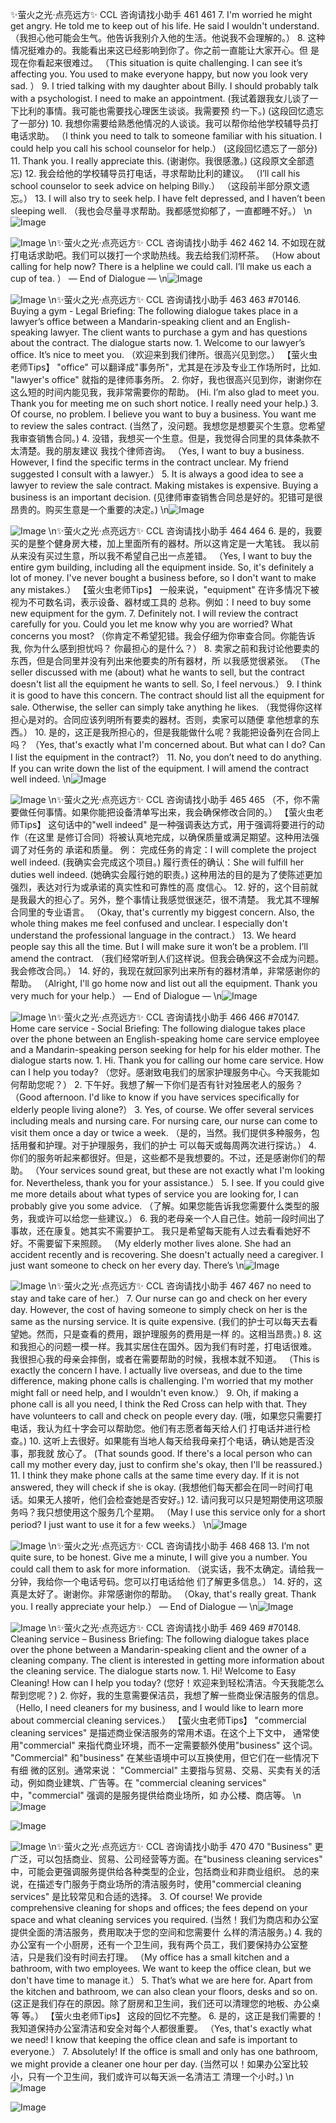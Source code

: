 ✨萤火之光·点亮远方✨
CCL 咨询请找小助手
461
461
7.
I'm worried he might get angry. He told me to keep out of his life. He said I
wouldn't understand.
（我担心他可能会生气。他告诉我别介入他的生活。他说我不会理解的。）
8.
这种情况挺难办的。我能看出来这已经影响到你了。你之前一直能让大家开心。但
是现在你看起来很难过。
（This situation is quite challenging. I can see it’s affecting you. You used to make
everyone happy, but now you look very sad. ）
9.
I tried talking with my daughter about Billy. I should probably talk with a
psychologist. I need to make an appointment.
(我试着跟我女儿谈了一下比利的事情。我可能也需要找心理医生谈谈。我需要预
约一下。)
(这段回忆遗忘了一部分)
10. 我想你需要给熟悉他情况的人谈谈。我可以帮你给他学校辅导员打电话求助。
（I think you need to talk to someone familiar with his situation. I could help you call his
school counselor for help.）
(这段回忆遗忘了一部分)
11. Thank you. I really appreciate this.
(谢谢你。我很感激。)
(这段原文全部遗忘)
12. 我会给他的学校辅导员打电话，寻求帮助比利的建议。
（I’ll call his school counselor to seek advice on helping Billy.）
（这段前半部分原文遗忘。）
13. I will also try to seek help. I have felt depressed, and I haven’t been sleeping well.
（我也会尽量寻求帮助。我都感觉抑郁了，一直都睡不好。）
\n![Image](images/page461_image1.jpeg)

![Image](images/page461_image2.jpeg)
\n✨萤火之光·点亮远方✨
CCL 咨询请找小助手
462
462
14. 不如现在就打电话求助吧。我们可以拨打一个求助热线。我去给我们沏杯茶。
（How about calling for help now? There is a helpline we could call. I’ll make us each a
cup of tea. ）
— End of Dialogue —
\n![Image](images/page462_image1.jpeg)

![Image](images/page462_image2.jpeg)
\n✨萤火之光·点亮远方✨
CCL 咨询请找小助手
463
463
#70146. Buying a gym - Legal
Briefing: The following dialogue takes place in a lawyer’s office between a
Mandarin-speaking client and an English-speaking lawyer. The client wants to purchase
a gym and has questions about the contract. The dialogue starts now.
1.
Welcome to our lawyer’s office. It’s nice to meet you.
（欢迎来到我们律所。很高兴见到您。）
【萤火虫老师Tips】
"office" 可以翻译成"事务所"，尤其是在涉及专业工作场所时，比如. "lawyer's
office" 就指的是律师事务所。
2.
你好，我也很高兴见到你，谢谢你在这么短的时间内能见我，我非常需要你的帮助。
(Hi. I’m also glad to meet you. Thank you for meeting me on such short notice. I really
need your help.)
3.
Of course, no problem. I believe you want to buy a business. You want me to review
the sales contract.
(当然了，没问题。我想您是想要买个生意。您希望我审查销售合同。)
4.
没错，我想买一个生意。但是，我觉得合同里的具体条款不太清楚。我的朋友建议
我找个律师咨询。
（Yes, I want to buy a business. However, I find the specific terms in the contract
unclear. My friend suggested I consult with a lawyer.）
5.
It is always a good idea to see a lawyer to review the sale contract. Making mistakes
is expensive. Buying a business is an important decision.
(见律师审查销售合同总是好的。犯错可是很昂贵的。购买生意是一个重要的决定。)
\n![Image](images/page463_image1.jpeg)

![Image](images/page463_image2.jpeg)
\n✨萤火之光·点亮远方✨
CCL 咨询请找小助手
464
464
6.
是的，我要买的是整个健身房大楼，加上里面所有的器材。所以这肯定是一大笔钱。
我以前从来没有买过生意，所以我不希望自己出一点差错。
（Yes, I want to buy the entire gym building, including all the equipment inside. So, it's
definitely a lot of money. I've never bought a business before, so I don't want to make any
mistakes.）
【萤火虫老师Tips】
一般来说，"equipment" 在许多情况下被视为不可数名词，表示设备、器材或工具的
总称。例如：I need to buy some new equipment for the gym.
7.
Definitely not. I will review the contract carefully for you. Could you let me know
why you are worried? What concerns you most?
（你肯定不希望犯错。我会仔细为你审查合同。你能告诉我, 你为什么感到担忧吗？
你最担心的是什么？）
8.
卖家之前和我讨论他要卖的东西，但是合同里并没有列出来他要卖的所有器材，所
以我感觉很紧张。
（The seller discussed with me (about) what he wants to sell, but the contract doesn't list
all the equipment he wants to sell. So, I feel nervous.）
9.
I think it is good to have this concern. The contract should list all the equipment for
sale. Otherwise, the seller can simply take anything he likes.
（我觉得你这样担心是对的。合同应该列明所有要卖的器材。否则，卖家可以随便
拿他想拿的东西。）
10. 是的，这正是我所担心的，但是我能做什么呢？我能把设备列在合同上吗？
（Yes, that's exactly what I'm concerned about. But what can I do? Can I list the
equipment in the contract?）
11.
No, you don’t need to do anything. If you can write down the list of the equipment.
I will amend the contract well indeed.
\n![Image](images/page464_image1.jpeg)

![Image](images/page464_image2.jpeg)
\n✨萤火之光·点亮远方✨
CCL 咨询请找小助手
465
465
（不，你不需要做任何事情。如果你能把设备清单写出来，我会确保修改合同的。）
【萤火虫老师Tips】
这句话中的"well indeed" 是一种强调表达方式，用于强调将要进行的动作（在这里
是修订合同）将被认真地完成，以确保质量或满足期望。这种用法强调了对任务的
承诺和质量。
例：
完成任务的肯定：I will complete the project well indeed. (我确实会完成这个项目。)
履行责任的确认：She will fulfill her duties well indeed. (她确实会履行她的职责。)
这种用法的目的是为了使陈述更加强烈，表达对行为或承诺的真实性和可靠性的高
度信心。
12. 好的，这个目前就是我最大的担心了。另外，整个事情让我感觉很迷茫，很不清楚。
我尤其不理解合同里的专业语言。
（Okay, that's currently my biggest concern. Also, the whole thing makes me feel
confused and unclear. I especially don't understand the professional language in the
contract.）
13. We heard people say this all the time. But I will make sure it won’t be a problem.
I’ll amend the contract.
（我们经常听到人们这样说。但我会确保这不会成为问题。我会修改合同。）
14. 好的，我现在就回家列出来所有的器材清单，非常感谢你的帮助。
（Alright, I'll go home now and list out all the equipment. Thank you very much for your
help.）
— End of Dialogue —
\n![Image](images/page465_image1.jpeg)

![Image](images/page465_image2.jpeg)
\n✨萤火之光·点亮远方✨
CCL 咨询请找小助手
466
466
#70147. Home care service - Social
Briefing: The following dialogue takes place over the phone between an
English-speaking home care service employee and a Mandarin-speaking person seeking
for help for his elder mother. The dialogue starts now.
1.
Hi. Thank you for calling our home care service. How can I help you today?
（您好。感谢致电我们的居家护理服务中心。今天我能如何帮助您呢？）
2.
下午好。我想了解一下你们是否有针对独居老人的服务？
（Good afternoon. I'd like to know if you have services specifically for elderly people
living alone?）
3.
Yes, of course. We offer several services including meals and nursing care. For
nursing care, our nurse can come to visit them once a day or twice a week.
（是的，当然。我们提供多种服务，包括用餐和护理。对于护理服务，我们的护士
可以每天或每周两次进行探访。）
4.
你们的服务听起来都很好。但是，这些都不是我想要的。不过，还是感谢你们的帮
助。
（Your services sound great, but these are not exactly what I'm looking for. Nevertheless,
thank you for your assistance.）
5.
I see. If you could give me more details about what types of service you are looking
for, I can probably give you some advice.
（了解。如果您能告诉我您需要什么类型的服务，我或许可以给您一些建议。）
6.
我的老母亲一个人自己住。她前一段时间出了事故，还在康复。她其实不需要护工。
我只是希望每天能有人过去看看她好不好。不需要留下来照顾。
（My elderly mother lives alone. She had an accident recently and is recovering. She
doesn't actually need a caregiver. I just want someone to check on her every day. There’s
\n![Image](images/page466_image1.jpeg)

![Image](images/page466_image2.jpeg)
\n✨萤火之光·点亮远方✨
CCL 咨询请找小助手
467
467
no need to stay and take care of her.）
7.
Our nurse can go and check on her every day. However, the cost of having someone
to simply check on her is the same as the nursing service. It is quite expensive.
(我们的护士可以每天去看望她。然而，只是查看的费用，跟护理服务的费用是一样
的。这相当昂贵。)
8.
这和我担心的问题一模一样。我其实居住在国外。因为我们有时差，打电话很难。
我很担心我的母亲会摔倒，或者在需要帮助的时候，我根本就不知道。
（This is exactly the concern I have. I actually live overseas, and due to the time
difference, making phone calls is challenging. I'm worried that my mother might fall or
need help, and I wouldn't even know.）
9.
Oh, if making a phone call is all you need, I think the Red Cross can help with that.
They have volunteers to call and check on people every day.
(哦，如果您只需要打电话，我认为红十字会可以帮助您。他们有志愿者每天给人们
打电话并进行检查。)
10. 这听上去很好。如果能有当地人每天给我母亲打个电话，确认她是否没事，那我就
放心了。
(That sounds good. If there's a local person who can call my mother every day, just to
confirm she's okay, then I'll be reassured.)
11. I think they make phone calls at the same time every day. If it is not answered, they
will check if she is okay.
(我想他们每天都会在同一时间打电话。如果无人接听，他们会检查她是否安好。)
12. 请问我可以只是短期使用这项服务吗？我只想使用这个服务几个星期。
（May I use this service only for a short period? I just want to use it for a few weeks.）
\n![Image](images/page467_image1.jpeg)

![Image](images/page467_image2.jpeg)
\n✨萤火之光·点亮远方✨
CCL 咨询请找小助手
468
468
13. I’m not quite sure, to be honest. Give me a minute, I will give you a number. You
could call them to ask for more information.
（说实话，我不太确定。请给我一分钟，我给你一个电话号码。您可以打电话给他
们了解更多信息。）
14. 好的，这真是太好了。谢谢你。非常感谢你的帮助。
（Okay, that's really great. Thank you. I really appreciate your help.）
— End of Dialogue —
\n![Image](images/page468_image1.jpeg)

![Image](images/page468_image2.jpeg)
\n✨萤火之光·点亮远方✨
CCL 咨询请找小助手
469
469
#70148. Cleaning service – Business
Briefing: The following dialogue takes place over the phone between a
Mandarin-speaking client and the owner of a cleaning company. The client is interested
in getting more information about the cleaning service. The dialogue starts now.
1.
Hi! Welcome to Easy Cleaning! How can I help you today?
(您好！欢迎来到轻松清洁。今天我能怎么帮到您呢？)
2.
你好，我的生意需要保洁员，我想了解一些商业保洁服务的信息。
（Hello, I need cleaners for my business, and I would like to learn more about
commercial cleaning services.）
【萤火虫老师Tips】
"commercial cleaning services" 是描述商业保洁服务的常用术语。在这个上下文中，
通常使用"commercial" 来指代商业环境，而不一定需要额外使用"business" 这个词。
"Commercial" 和"business" 在某些语境中可以互换使用，但它们在一些情况下有细
微的区别。通常来说：
"Commercial" 主要指与贸易、交易、买卖有关的活动，例如商业建筑、广告等。在
"commercial cleaning services" 中，"commercial" 强调的是服务提供给商业场所，如
办公楼、商店等。
\n![Image](images/page469_image1.jpeg)

![Image](images/page469_image2.jpeg)

![Image](images/page469_image3.jpeg)
\n✨萤火之光·点亮远方✨
CCL 咨询请找小助手
470
470
"Business" 更广泛，可以包括商业、贸易、公司经营等方面。在"business cleaning
services" 中，可能会更强调服务提供给各种类型的企业，包括商业和非商业组织。
总的来说，在描述专门服务于商业场所的清洁服务时，使用"commercial cleaning
services" 是比较常见和合适的选择。
3.
Of course! We provide comprehensive cleaning for shops and offices; the fees
depend on your space and what cleaning services you required.
(当然！我们为商店和办公室提供全面的清洁服务，费用取决于您的空间和您需要什
么样的清洁服务。)
4.
我的办公室有一个小厨房，还有一个卫生间，我有两个员工，我们要保持办公室整
洁，只是我们没有时间去打理。
（My office has a small kitchen and a bathroom, with two employees. We want to keep
the office clean, but we don't have time to manage it.）
5.
That’s what we are here for. Apart from the kitchen and bathroom, we can also
clean your floors, desks and so on.
(这正是我们存在的原因。除了厨房和卫生间，我们还可以清理您的地板、办公桌等
等。）
【萤火虫老师Tips】
这段的回忆不完整。
6.
是的，这正是我们需要的！我知道保持办公室清洁和安全对每个人都很重要。
（Yes, that's exactly what we need! I know that keeping the office clean and safe is
important to everyone.）
7.
Absolutely! If the office is small and only has one bathroom, we might provide a
cleaner one hour per day.
(当然可以！如果办公室比较小，只有一个卫生间，我们或许可以每天派一名清洁工
清理一个小时。)
\n![Image](images/page470_image1.jpeg)

![Image](images/page470_image2.jpeg)